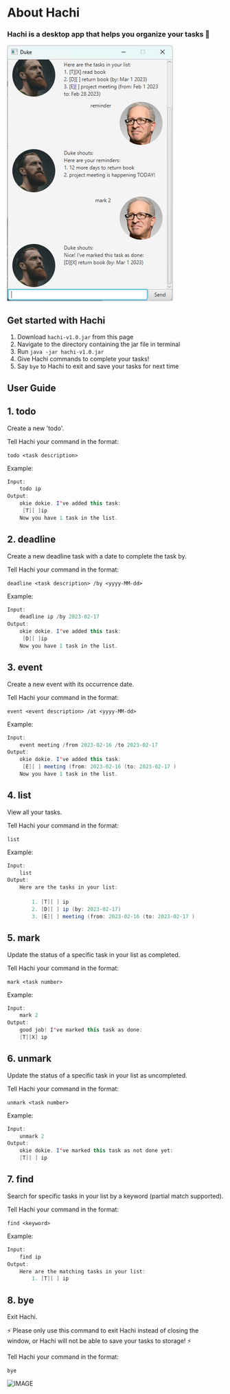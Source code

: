 # About Hachi

### Hachi is a desktop app that helps you organize your tasks 🐝

![IMAGE](/docs/Ui.png)

## Get started with Hachi
1. Download `hachi-v1.0.jar` from this page
2. Navigate to the directory containing the jar file in terminal
3. Run `java -jar hachi-v1.0.jar`
4. Give Hachi commands to complete your tasks!
5. Say `bye` to Hachi to exit and save your tasks for next time 


## User Guide

## 1. todo

Create a new 'todo'.

Tell Hachi your command in the format:

`todo <task description>`

Example:
```java
Input: 
    todo ip
Output:
    okie dokie. I've added this task:
     [T][ ]ip
    Now you have 1 task in the list.
```
  
## 2. deadline

Create a new deadline task with a date to complete the task by.

Tell Hachi your command in the format:

`deadline <task description> /by <yyyy-MM-dd>`

Example:
```java
Input: 
    deadline ip /by 2023-02-17
Output: 
    okie dokie. I've added this task:
     [D][ ]ip
    Now you have 1 task in the list.
  ```
  
## 3. event 

Create a new event with its occurrence date.
 
Tell Hachi your command in the format:

`event <event description> /at <yyyy-MM-dd>`

Example:
```java
Input: 
    event meeting /from 2023-02-16 /to 2023-02-17
Output: 
    okie dokie. I've added this task:
     [E][ ] meeting (from: 2023-02-16 (to: 2023-02-17 )
    Now you have 1 task in the list.
  ```
  
## 4. list

View all your tasks.

Tell Hachi your command in the format:

`list`

Example:
```java
Input: 
    list
Output: 
    Here are the tasks in your list:
  
        1. [T][ ] ip
        2. [D][ ] ip (by: 2023-02-17)
        3. [E][ ] meeting (from: 2023-02-16 (to: 2023-02-17 )
```

## 5. mark

Update the status of a specific task in your list as completed.

Tell Hachi your command in the format:

`mark <task number>`

Example:
```java
Input: 
    mark 2
Output: 
    good job! I've marked this task as done: 
    [T][X] ip
 ```
 
## 6. unmark

Update the status of a specific task in your list as uncompleted.

Tell Hachi your command in the format:

`unmark <task number>`

Example:
```java
Input: 
    unmark 2
Output: 
    okie dokie. I've marked this task as not done yet: 
    [T][ ] ip
  ```
  
## 7. find

Search for specific tasks in your list by a keyword (partial match supported).

Tell Hachi your command in the format:

`find <keyword>`

Example:
```java
Input:
    find ip
Output:
    Here are the matching tasks in your list:
        1. [T][ ] ip
```

## 8. bye

Exit Hachi.

⚡️ Please only use this command to exit Hachi instead of closing the window, or Hachi will not be able to save your tasks to storage! ⚡️

Tell Hachi your command in the format:

`bye`

![IMAGE](https://i.pinimg.com/originals/dd/3b/b5/dd3bb51121232626d9e3899082bbbadb.jpg)
